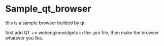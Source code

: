 # Sample_qt_browser
this is a sample browser builded by qt

first add QT += webenginewidgets in the .pro file, then make the browser whatever you like.
